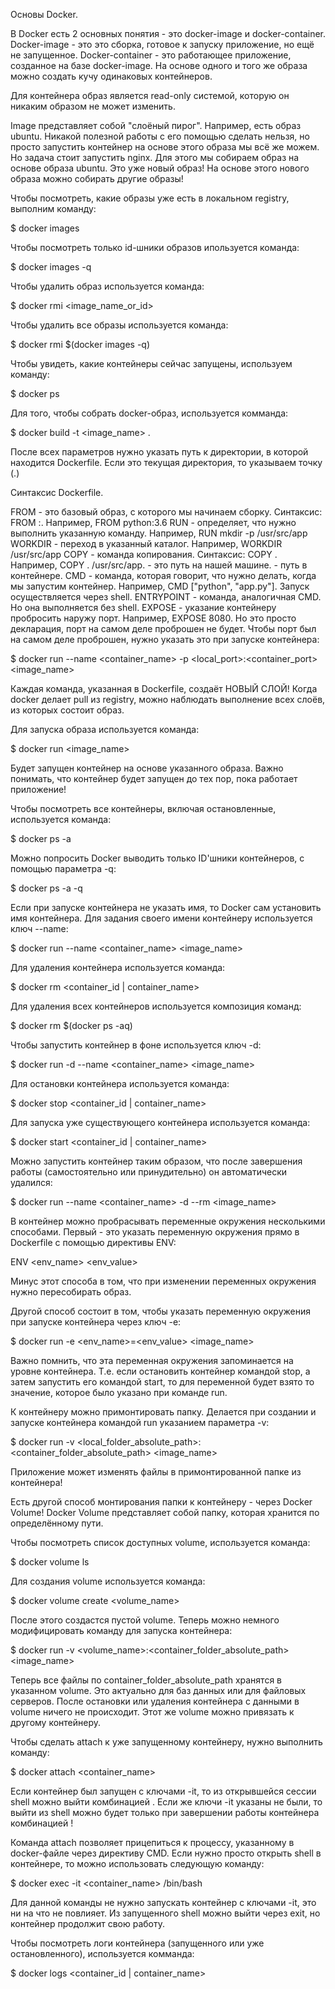 Основы Docker.

В Docker есть 2 основных понятия - это docker-image и docker-container. Docker-image - это это сборка, готовое к запуску приложение, но ещё не запущенное. Docker-container - это работающее приложение, созданное на базе docker-image. На основе одного и того же образа можно создать кучу одинаковых контейнеров.

Для контейнера образ является read-only системой, которую он никаким образом не может изменить.

Image представляет собой "слоёный пирог". Например, есть образ ubuntu. Никакой полезной работы с его помощью сделать нельзя, но просто запустить контейнер на основе этого образа мы всё же можем. Но задача стоит запустить nginx. Для этого мы собираем образ на основе образа ubuntu. Это уже новый образ! На основе этого нового образа можно собирать другие образы!

Чтобы посмотреть, какие образы уже есть в локальном registry, выполним команду:

$ docker images

Чтобы посмотреть только id-шники образов ипользуется команда:

$ docker images -q

Чтобы удалить образ используется команда:

$ docker rmi <image_name_or_id>

Чтобы удалить все образы используется команда:

$ docker rmi $(docker images -q)

Чтобы увидеть, какие контейнеры сейчас запущены, используем команду:

$ docker ps

Для того, чтобы собрать docker-образ, используется комманда:

$ docker build -t <image_name> .

После всех параметров нужно указать путь к директории, в которой находится Dockerfile. Если это текущая директория, то указываем точку (.)

Синтаксис Dockerfile.

FROM - это базовый образ, с которого мы начинаем сборку. Синтаксис: FROM <name>:<tag>. Например, FROM python:3.6
RUN - определяет, что нужно выполнить указанную команду. Например, RUN mkdir -p /usr/src/app
WORKDIR - переход в указанный каталог. Например, WORKDIR /usr/src/app
COPY - команда копирования. Синтаксис: COPY <from> <to>. Например, COPY . /usr/src/app. <from> - это путь на нашей машине. <to> - путь в контейнере.
CMD - команда, которая говорит, что нужно делать, когда мы запустим контейнер. Например, CMD ["python", "app.py"]. Запуск осуществляется через shell.
ENTRYPOINT - команда, аналогичная CMD. Но она выполняется без shell.
EXPOSE - указание контейнеру пробросить наружу порт. Например, EXPOSE 8080. Но это просто декларация, порт на самом деле проброшен не будет. Чтобы порт был на самом деле проброшен, нужно указать это при запуске контейнера:

$ docker run --name <container_name> -p <local_port>:<container_port> <image_name>

Каждая команда, указанная в Dockerfile, создаёт НОВЫЙ СЛОЙ! Когда docker делает pull из registry, можно наблюдать выполнение всех слоёв, из которых состоит образ.

Для запуска образа используется команда:

$ docker run <image_name>

Будет запущен контейнер на основе указанного образа. Важно понимать, что контейнер будет запущен до тех пор, пока работает приложение!

Чтобы посмотреть все контейнеры, включая остановленные, используется команда:

$ docker ps -a

Можно попросить Docker выводить только ID'шники контейнеров, с помощью параметра -q:

$ docker ps -a -q

Если при запуске контейнера не указать имя, то Docker сам установить имя контейнера. Для задания своего имени контейнеру используется ключ --name:

$ docker run --name <container_name> <image_name>

Для удаления контейнера используется команда:

$ docker rm <container_id | container_name>

Для удаления всех контейнеров используется композиция команд:

$ docker rm $(docker ps -aq)

Чтобы запустить контейнер в фоне используется ключ -d:

$ docker run -d --name <container_name> <image_name>

Для остановки контейнера используется команда:

$ docker stop <container_id | container_name>

Для запуска уже существующего контейнера используется команда:

$ docker start <container_id | container_name>

Можно запустить контейнер таким образом, что после завершения работы (самостоятельно или принудительно) он автоматически удалился:

$ docker run --name <container_name> -d --rm <image_name>

В контейнер можно пробрасывать переменные окружения несколькими способами. Первый - это указать переменную окружения прямо в Dockerfile с помощью директивы ENV:

ENV <env_name> <env_value>

Минус этот способа в том, что при изменении переменных окружения нужно пересобирать образ.

Другой способ состоит в том, чтобы указать переменную окружения при запуске контейнера через ключ -e:

$ docker run -e <env_name>=<env_value> <image_name>

Важно помнить, что эта переменная окружения запоминается на уровне контейнера. Т.е. если остановить контейнер командой stop, а затем запустить его командой start, то для переменной будет взято то значение, которое было указано при команде run.

К контейнеру можно примонтировать папку. Делается при создании и запуске контейнера командой run указанием параметра -v:

$ docker run -v <local_folder_absolute_path>:<container_folder_absolute_path> <image_name>

Приложение может изменять файлы в примонтированной папке из контейнера!

Есть другой способ монтирования папки к контейнеру - через Docker Volume! Docker Volume представляет собой папку, которая хранится по определённому пути.

Чтобы посмотреть список доступных volume, используется команда:

$ docker volume ls

Для создания volume используется команда:

$ docker volume create <volume_name>

После этого создастся пустой volume. Теперь можно немного модифицировать команду для запуска контейнера:

$ docker run -v <volume_name>:<container_folder_absolute_path> <image_name>

Теперь все файлы по container_folder_absolute_path хранятся в указанном volume. Это актуально для баз данных или для файловых серверов. После остановки или удаления контейнера с данными в volume ничего не происходит. Этот же volume можно привязать к другому контейнеру.

Чтобы сделать attach к уже запущенному контейнеру, нужно выполнить команду:

$ docker attach <container_name>

Если контейнер был запущен с ключами -it, то из открывшейся сессии shell можно выйти комбинацией <Ctrl-p><Ctrl-q>. Если же ключи -it указаны не были, то выйти из shell можно будет только при завершении работы контейнера комбинацией <Ctrl-c>!

Команда attach позволяет прицепиться к процессу, указанному в docker-файле через директиву CMD. Если нужно просто открыть shell в контейнере, то можно использовать следующую команду:

$ docker exec -it <container_name> /bin/bash

Для данной команды не нужно запускать контейнер с ключами -it, это ни на что не повлияет. Из запущенного shell можно выйти через exit, но контейнер продолжит свою работу.

Чтобы посмотреть логи контейнера (запущенного или уже остановленного), используется комманда:

$ docker logs <container_id | container_name>
